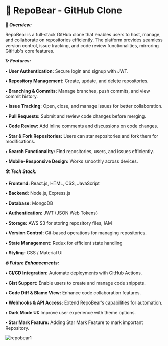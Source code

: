 # **🐻 RepoBear - GitHub Clone**

**🚀 _Overview:_**

RepoBear is a full-stack GitHub clone that enables users to host, manage, and collaborate on repositories efficiently. The platform provides seamless version control, issue tracking, and code review functionalities, mirroring GitHub's core features.

**✨ _Features:_**

**•	User Authentication:** Secure login and signup with JWT.

**•	Repository Management:** Create, update, and delete repositories.

**•	Branching & Commits:** Manage branches, push commits, and view commit history.

**•	Issue Tracking:** Open, close, and manage issues for better collaboration.

**•	Pull Requests:** Submit and review code changes before merging.

**•	Code Review:** Add inline comments and discussions on code changes.

**•	Star & Fork Repositories:** Users can star repositories and fork them for modifications.

**•	Search Functionality:** Find repositories, users, and issues efficiently.

**•	Mobile-Responsive Design:** Works smoothly across devices.

**🛠️ _Tech Stack:_**

**•	Frontend:** React.js, HTML, CSS, JavaScript

**•	Backend:** Node.js, Express.js

**•	Database:** MongoDB

**•	Authentication:** JWT (JSON Web Tokens)

**•	Storage:** AWS S3 for storing repository files, IAM

**•	Version Control:** Git-based operations for managing repositories.

**•	State Management:** Redux for efficient state handling

**•	Styling:** CSS / Material UI

**🔥 _Future Enhancements:_**

**•	CI/CD Integration:** Automate deployments with GitHub Actions.

**•	Gist Support:** Enable users to create and manage code snippets.

**•	Code Diff & Blame View:** Enhance code collaboration features.

**•	Webhooks & API Access:** Extend RepoBear’s capabilities for automation.

**•	Dark Mode UI:** Improve user experience with theme options.

**•	Star Mark Feature:** Adding Star Mark Feature to mark important Repository.

![repobear1](https://github.com/user-attachments/assets/f2a73152-7f3b-4257-89a3-f2dc727770ad)
